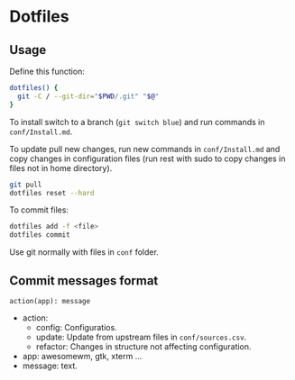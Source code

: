 # Dotfiles

## Usage

Define this function:

```bash
dotfiles() {
  git -C / --git-dir="$PWD/.git" "$@"
}
```

To install switch to a branch (`git switch blue`) and run commands in `conf/Install.md`.

To update pull new changes, run new commands in `conf/Install.md` and copy changes in configuration files (run rest with sudo to copy changes in files not in home directory).

```bash
git pull
dotfiles reset --hard
```

To commit files:

```bash
dotfiles add -f <file>
dotfiles commit
```

Use git normally with files in `conf` folder.

## Commit messages format

`action(app): message`

- action:
  - config: Configuratios.
  - update: Update from upstream files in `conf/sources.csv`.
  - refactor: Changes in structure not affecting configuration.
- app: awesomewm, gtk, xterm ...
- message: text.

